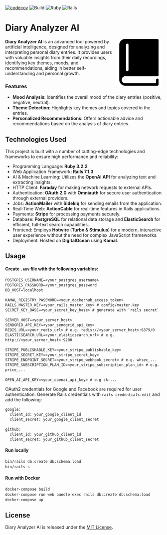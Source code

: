 [![codecov](https://codecov.io/gh/mrabets/diary-analyzer-ai/graph/badge.svg?token=G7566TBH6P)](https://codecov.io/gh/mrabets/diary-analyzer-ai)
![Build](https://github.com/mrabets/diary-analyzer-ai/actions/workflows/rubyonrails.yml/badge.svg)
![Ruby](https://img.shields.io/badge/Ruby-3.2.2-red.svg)
![Rails](https://img.shields.io/badge/Rails-7.1.3-red.svg)

# Diary Analyzer AI

<img align="right" src="/app/assets/images/logo.svg" width="150" height="auto">

**Diary Analyzer AI** is an advanced tool powered by artificial intelligence, designed for analyzing and interpreting personal diary entries. It provides users with valuable insights from their daily recordings, identifying key themes, moods, and recommendations, aiding in better self-understanding and personal growth.

### Features
- **Mood Analysis**: Identifies the overall mood of the diary entries (positive, negative, neutral).
- **Theme Detection**: Highlights key themes and topics covered in the entries.
- **Personalized Recommendations**: Offers actionable advice and recommendations based on the analysis of diary entries.

## Technologies Used

This project is built with a number of cutting-edge technologies and frameworks to ensure high performance and reliability:

- Programming Language: **Ruby 3.2.2**
- Web Application Framework: **Rails 7.1.3**
- AI & Machine Learning: Utilizes the **OpenAI API** for analyzing text and extracting insights.
- HTTP Client: **Faraday** for making network requests to external APIs.
- Authentication: **OAuth 2.0** with **Omniauth** for secure user authentication through external providers.
- Jobs: **ActionMailer** with **Sidekiq** for sending emails from the application.
- Real-Time Web: **ActionCable** for real-time features in Rails applications.
- Payments: **Stripe** for processing payments securely.
- Database: **PostgreSQL** for relational data storage and **ElasticSearch** for efficient, full-text search capabilities.
- Frontend: Employs **Hotwire** (**Turbo & Stimulus**) for a modern, interactive user experience without the need for complex JavaScript frameworks.
- Deployment: Hosted on **DigitalOcean** using **Kamal**.


## Usage

#### Create `.env` file with the following variables:

```
POSTGRES_USERNAME=<your_postgres_username>
POSTGRES_PASSWORD=<your_postgres_password
DB_HOST=localhost

KAMAL_REGISTRY_PASSWORD=<your_dockerhub_access_token>
RAILS_MASTER_KEY=<your_rails_master_key> # config/master.key
SECRET_KEY_BASE=<your_secret_key_base> # generate with `rails secret`

SERVER_HOST=<your_server_host>
SENDGRID_API_KEY=<your_sendgrid_api_key>
REDIS_URL=<your_redis_url> # e.g. redis://<your_server_host>:6379/0
ELASTICSEARCH_URL=<your_elasticsearch_url> # e.g. http://<your_server_host>:9200

STRIPE_PUBLISHABLE_KEY=<your_stripe_publishable_key>
STRIPE_SECRET_KEY=<your_stripe_secret_key>
STRIPE_ENDPOINT_SECRET=<your_stripe_webhook_secret> # e.g. whsec_...
STRIPE_SUBSCRIPTION_PLAN_ID=<your_stripe_subscription_plan_id> # e.g. price_...

OPEN_AI_API_KEY=<your_openai_api_key> # e.g sk-...
```

OAuth2 credentials for Google and Facebook are required for user authentication. Generate Rails credentials with `rails credentials:edit` and add the following:

```
google:
  client_id: your_google_client_id
  client_secret: your_google_client_secret

github:
  client_id: your_github_client_id
  client_secret: your_github_client_secret
```

#### Run locally

```bash
bin/rails db:create db:schema:load
bin/rails s
```

#### Run with Docker

```bash
docker-compose build
docker-compose run web bundle exec rails db:create db:schema:load
docker-compose up
```

## License
Diary Analyzer AI is released under the [MIT License](LICENSE).
